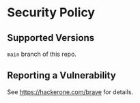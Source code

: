 # Security Policy

## Supported Versions

`main` branch of this repo.

## Reporting a Vulnerability

See https://hackerone.com/brave for details.
